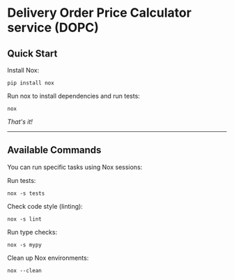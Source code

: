 # Delivery Order Price Calculator service (DOPC)

## Quick Start
Install Nox:

```commandline
pip install nox
```

Run nox to install dependencies and run tests:
```commandline
nox
```
_That's it!_

---
## Available Commands

You can run specific tasks using Nox sessions:

Run tests:

```commandline
nox -s tests
```

Check code style (linting):
```commandline
nox -s lint
```

Run type checks:
```commandline
nox -s mypy
```

Clean up Nox environments:
```commandline
nox --clean
```

